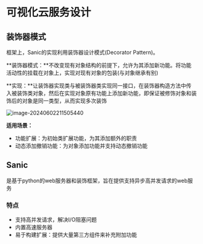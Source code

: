 # 可视化云服务设计

## 装饰器模式

框架上，Sanic的实现利用装饰器设计模式(Decorator Pattern)。

**装饰器模式：**不改变现有对象结构的前提下，允许为其添加新功能。将功能活动性的挂载在对象上，实现对现有对象的包装(与对象继承有别)

**实现：**让装饰器实现类与被装饰器类实现同一接口，在装饰器构造方法中传入被装饰类对象，然后在实现对象原有功能上添加新功能，即保证被修饰对象和装饰后的对象是同一类型，从而实现多次装饰

![image-20240602211505440](image-20240602211505440.png)

**适用场景：**

- 功能扩展：为初始类扩展功能，为其添加额外的职责
- 动态添加撤销功能：为对象添加功能并支持动态撤销功能

## Sanic

是基于python的web服务器和装饰框架，旨在提供支持异步高并发请求的web服务

### 特点

- 支持高并发请求，解决I/O阻塞问题
- 内置高速服务器
- 易于构建扩展：提供大量第三方组件来补充附加功能
